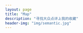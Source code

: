 ```yaml
---
layout: page
title: "Map"
description: "寻找大众点评上我的收藏"  
header-img: "img/semantic.jpg"  
---
```



<html>
<head>
    <meta charset="utf-8">
    <meta http-equiv="X-UA-Compatible" content="IE=edge">
    <meta name="viewport" content="initial-scale=1.0, user-scalable=no, width=device-width">
    <title>大众点评收藏</title>
    <link rel="stylesheet" href="http://cache.amap.com/lbs/static/main1119.css" />
    <link rel="stylesheet" href="http://cache.amap.com/lbs/static/jquery.range.css" />
    <script src="http://cache.amap.com/lbs/static/jquery-1.9.1.js"></script>
    <script src="http://cache.amap.com/lbs/static/es5.min.js"></script>
    <script src="http://webapi.amap.com/maps?v=1.3&key=22d3816e107f199992666d6412fa0691&plugin=AMap.ArrivalRange,AMap.Scale,AMap.Geocoder,AMap.Transfer,AMap.Autocomplete"></script>
    <script src="http://cache.amap.com/lbs/static/jquery.range.js"></script>
    <style>
    .control-panel {
        position: absolute;
        top: 30px;
        right: 20px;
    }

    .control-entry {
        width: 280px;
        background-color: rgba(119, 136, 153, 0.8);
        font-family: fantasy, sans-serif;
        text-align: left;
        color: white;
        overflow: auto;
        padding: 10px;
        margin-bottom: 10px;
    }

    .control-input {
        margin-left: 120px;
    }

    .control-input input[type="text"] {
        width: 160px;
    }

    .control-panel label {
        float: left;
        width: 120px;
    }

    #transfer-panel {
        position: absolute;
        background-color: white;
        max-height: 80%;
        overflow-y: auto;
        top: 30px;
        left: 20px;
        width: 250px;
    }
    </style>
</head>

<body>
    <div id="container"></div>
    <div class="control-panel">
        <div class="control-entry">
            <label>输入目的地点：</label>
            <div class="control-input">
                <input id="work-location" type="text">
            </div>
        </div>
        <div class="control-entry">
            <label>导入餐厅文件：</label>
            <div class="control-input">
                <input type="file" name="file" onChange="importRentInfo(this)" />
            </div>
        </div>
    </div>
    <div id="transfer-panel"></div>
    <script>
    var map = new AMap.Map("container", {
        resizeEnable: true,
        zoomEnable: true,
        center: [116.397428, 39.90923],
        zoom: 11
    });
    var scale = new AMap.Scale();
    map.addControl(scale);

    var arrivalRange = new AMap.ArrivalRange();
    var x, y, t, vehicle = "SUBWAY,BUS";
    var workAddress, workMarker;
    var rentMarkerArray = [];
    var polygonArray = [];
    var amapTransfer;

    var infoWindow = new AMap.InfoWindow({
        offset: new AMap.Pixel(0, -30)
    });

    var auto = new AMap.Autocomplete({
        input: "work-location"
    });
    AMap.event.addListener(auto, "select", workLocationSelected);

    function importRentInfo(fileInfo) {
        var file = fileInfo.files[0].name;
        loadRentLocationByFile(file);
    }

    function workLocationSelected(e) {
        workAddress = e.poi.name;
        loadWorkLocation();
    }

    function loadWorkMarker(x, y, locationName) {
        workMarker = new AMap.Marker({
            map: map,
            title: locationName,
            icon: 'http://webapi.amap.com/theme/v1.3/markers/n/mark_r.png',
            position: [x, y]

        });
    }


    function loadWorkRange(x, y, t, color, v) {
        arrivalRange.search([x, y], t, function(status, result) {
            if (result.bounds) {
                for (var i = 0; i < result.bounds.length; i++) {
                    var polygon = new AMap.Polygon({
                        map: map,
                        fillColor: color,
                        fillOpacity: "0.4",
                        strokeColor: color,
                        strokeOpacity: "0.8",
                        strokeWeight: 1
                    });
                    polygon.setPath(result.bounds[i]);
                    polygonArray.push(polygon);
                }
            }
        }, {
            policy: v
        });
    }

    function addMarkerByAddress(address) {
        var geocoder = new AMap.Geocoder({
            city: "北京",
            radius: 1000
        });
        geocoder.getLocation(address, function(status, result) {
            if (status === "complete" && result.info === 'OK') {
                var geocode = result.geocodes[0];
                rentMarker = new AMap.Marker({
                    map: map,
                    title: address,
                    icon: 'http://webapi.amap.com/theme/v1.3/markers/n/mark_b.png',
                    position: [geocode.location.getLng(), geocode.location.getLat()]
                });
                rentMarkerArray.push(rentMarker);

                rentMarker.content = "<div>房源：<a target = '_blank' href='http://bj.58.com/pinpaigongyu/?key=" + address + "'>" + address + "</a><div>"
                rentMarker.on('click', function(e) {
                    infoWindow.setContent(e.target.content);
                    infoWindow.open(map, e.target.getPosition());
                    if (amapTransfer) amapTransfer.clear();
                    amapTransfer = new AMap.Transfer({
                        map: map,
                        policy: AMap.TransferPolicy.LEAST_TIME,
                        city: "北京市",
                        panel: 'transfer-panel'
                    });
                    amapTransfer.search([{
                        keyword: workAddress
                    }, {
                        keyword: address
                    }], function(status, result) {})
                });
            }
        })
    }

    function delWorkLocation() {
        if (polygonArray) map.remove(polygonArray);
        if (workMarker) map.remove(workMarker);
        polygonArray = [];
    }

    function delRentLocation() {
        if (rentMarkerArray) map.remove(rentMarkerArray);
        rentMarkerArray = [];
    }

    function loadWorkLocation() {
        delWorkLocation();
        var geocoder = new AMap.Geocoder({
            city: "北京",
            radius: 1000
        });

        geocoder.getLocation(workAddress, function(status, result) {
            if (status === "complete" && result.info === 'OK') {
                var geocode = result.geocodes[0];
                x = geocode.location.getLng();
                y = geocode.location.getLat();
                loadWorkMarker(x, y);
                loadWorkRange(x, y, 60, "#3f67a5", vehicle);
                map.setZoomAndCenter(12, [x, y]);
            }
        })
    }

    function loadRentLocationByFile(fileName) {
        delRentLocation();
        fileName = "/E:/self/work/dianping/rent.csv"
        console.log(fileName);
        var rent_locations = new Set();
        var rent_title = new Set();
        var rent_url = new Set();
        $.get(fileName, function(data) {
            data = data.split("\n");
            data.forEach(function(item, index) {
                console.log(item)
                var itemList = item.split()
                rent_title.add(itemList[0]);
                rent_url.add(itemList[1]);
                rent_locations.add(itemList[2]);
            });
            rent_locations.forEach(function(element, index) {
                addMarkerByAddress(element);
            });
        });
    }

    </script>
</body>
</html>

